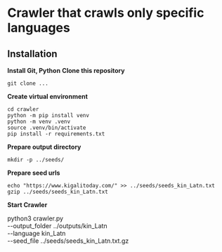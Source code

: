 # Crawler that crawls only specific languages

## Installation

**Install Git, Python**
**Clone this repository**

```
git clone ...
```

**Create virtual environment**

```
cd crawler
python -m pip install venv
python -m venv .venv
source .venv/bin/activate
pip install -r requirements.txt 
```

**Prepare output directory**

```
mkdir -p ../seeds/
```

**Prepare seed urls**

```
echo "https://www.kigalitoday.com/" >> ../seeds/seeds_kin_Latn.txt
gzip ../seeds/seeds_kin_Latn.txt
```

**Start Crawler**




python3 crawler.py \
    --output_folder ../outputs/kin_Latn \
    --language kin_Latn \
    --seed_file ../seeds/seeds_kin_Latn.txt.gz 
